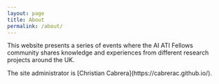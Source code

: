 ```yaml
---
layout: page
title: About
permalink: /about/
---
```


<p>This website presents a series of events where the AI ATI Fellows community shares knowledge and experiences from different research projects around the UK.</p>

<p>The site administrator is [Christian Cabrera](https://cabrerac.github.io/).</p>
